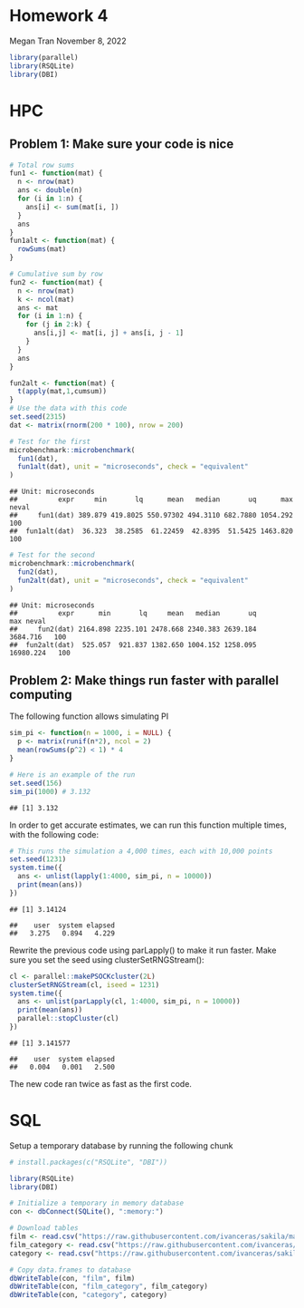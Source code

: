 Homework 4
================
Megan Tran
November 8, 2022

``` r
library(parallel)
library(RSQLite)
library(DBI)
```

# HPC

## Problem 1: Make sure your code is nice

``` r
# Total row sums
fun1 <- function(mat) {
  n <- nrow(mat)
  ans <- double(n) 
  for (i in 1:n) {
    ans[i] <- sum(mat[i, ])
  }
  ans
}
fun1alt <- function(mat) {
  rowSums(mat)
}

# Cumulative sum by row
fun2 <- function(mat) {
  n <- nrow(mat)
  k <- ncol(mat)
  ans <- mat
  for (i in 1:n) {
    for (j in 2:k) {
      ans[i,j] <- mat[i, j] + ans[i, j - 1]
    }
  }
  ans
}

fun2alt <- function(mat) {
  t(apply(mat,1,cumsum))
}
# Use the data with this code
set.seed(2315)
dat <- matrix(rnorm(200 * 100), nrow = 200)

# Test for the first
microbenchmark::microbenchmark(
  fun1(dat),
  fun1alt(dat), unit = "microseconds", check = "equivalent"
)
```

    ## Unit: microseconds
    ##          expr     min       lq      mean   median       uq      max neval
    ##     fun1(dat) 389.879 419.8025 550.97302 494.3110 682.7880 1054.292   100
    ##  fun1alt(dat)  36.323  38.2585  61.22459  42.8395  51.5425 1463.820   100

``` r
# Test for the second
microbenchmark::microbenchmark(
  fun2(dat),
  fun2alt(dat), unit = "microseconds", check = "equivalent"
)
```

    ## Unit: microseconds
    ##          expr      min       lq     mean   median       uq       max neval
    ##     fun2(dat) 2164.898 2235.101 2478.668 2340.383 2639.184  3684.716   100
    ##  fun2alt(dat)  525.057  921.837 1382.650 1004.152 1258.095 16980.224   100

## Problem 2: Make things run faster with parallel computing

The following function allows simulating PI

``` r
sim_pi <- function(n = 1000, i = NULL) {
  p <- matrix(runif(n*2), ncol = 2)
  mean(rowSums(p^2) < 1) * 4
}

# Here is an example of the run
set.seed(156)
sim_pi(1000) # 3.132
```

    ## [1] 3.132

In order to get accurate estimates, we can run this function multiple
times, with the following code:

``` r
# This runs the simulation a 4,000 times, each with 10,000 points
set.seed(1231)
system.time({
  ans <- unlist(lapply(1:4000, sim_pi, n = 10000))
  print(mean(ans))
})
```

    ## [1] 3.14124

    ##    user  system elapsed 
    ##   3.275   0.894   4.229

Rewrite the previous code using parLapply() to make it run faster. Make
sure you set the seed using clusterSetRNGStream():

``` r
cl <- parallel::makePSOCKcluster(2L)
clusterSetRNGStream(cl, iseed = 1231)
system.time({
  ans <- unlist(parLapply(cl, 1:4000, sim_pi, n = 10000))
  print(mean(ans))
  parallel::stopCluster(cl)
})
```

    ## [1] 3.141577

    ##    user  system elapsed 
    ##   0.004   0.001   2.500

The new code ran twice as fast as the first code.

# SQL

Setup a temporary database by running the following chunk

``` r
# install.packages(c("RSQLite", "DBI"))

library(RSQLite)
library(DBI)

# Initialize a temporary in memory database
con <- dbConnect(SQLite(), ":memory:")

# Download tables
film <- read.csv("https://raw.githubusercontent.com/ivanceras/sakila/master/csv-sakila-db/film.csv")
film_category <- read.csv("https://raw.githubusercontent.com/ivanceras/sakila/master/csv-sakila-db/film_category.csv")
category <- read.csv("https://raw.githubusercontent.com/ivanceras/sakila/master/csv-sakila-db/category.csv")

# Copy data.frames to database
dbWriteTable(con, "film", film)
dbWriteTable(con, "film_category", film_category)
dbWriteTable(con, "category", category)
```
